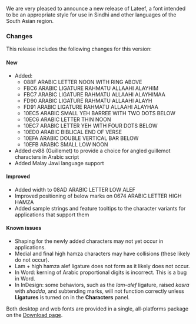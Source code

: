 
We are very pleased to announce a new release of Lateef, a font intended to be an appropriate style for use in Sindhi and other languages of the South Asian region.

### Changes

This release includes the following changes for this version:

#### New

- Added:
  - 088F ARABIC LETTER NOON WITH RING ABOVE
  - FBC6 ARABIC LIGATURE RAHMATU ALLAAHI ALAYHIM 
  - FBC7 ARABIC LIGATURE RAHMATU ALLAAHI ALAYHIMAA 
  - FD90 ARABIC LIGATURE RAHMATU ALLAAHI ALAYH 
  - FD91 ARABIC LIGATURE RAHMATU ALLAAHI ALAYHAA 
  - 10EC5 ARABIC SMALL YEH BARREE WITH TWO DOTS BELOW 
  - 10EC6 ARABIC LETTER THIN NOON 
  - 10EC7 ARABIC LETTER YEH WITH FOUR DOTS BELOW 
  - 10ED0 ARABIC BIBLICAL END OF VERSE 
  - 10EFA ARABIC DOUBLE VERTICAL BAR BELOW 
  - 10EFB ARABIC SMALL LOW NOON 
- Added cv88 (Guillemet) to provide a choice for angled guillemot characters in Arabic script
- Added Malay Jawi language support

#### Improved

- Added width to 08AD ARABIC LETTER LOW ALEF
- Improved positioning of below marks on 0674 ARABIC LETTER HIGH HAMZA
- Added sample strings and feature tooltips to the character variants for applications that support them

#### Known issues

- Shaping for the newly added characters may not yet occur in applications.
- Medial and final high hamza characters may have collisions (these likely do not occur).
- Lam + high hamza alef ligature does not form as it likely does not occur.
- In Word: kerning of Arabic proportional digits is incorrect. This is a bug in Word.
- In InDesign: some behaviors, such as the _lam-alef_ ligature, raised _kasra_ with _shadda_, and subtending marks, will not function correctly unless **Ligatures** is turned on in the **Characters** panel.

Both desktop and web fonts are provided in a single, all-platforms package on the [Download page](https://software.sil.org/lateef/download).

